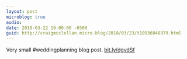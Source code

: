 ```yaml
---
layout: post
microblog: true
audio: 
date: 2010-03-22 19:00:00 -0500
guid: http://craigmcclellan.micro.blog/2010/03/23/t10936048379.html
---
```

Very small #weddingplanning blog post. [bit.ly/dgvdSf](http://bit.ly/dgvdSf)
